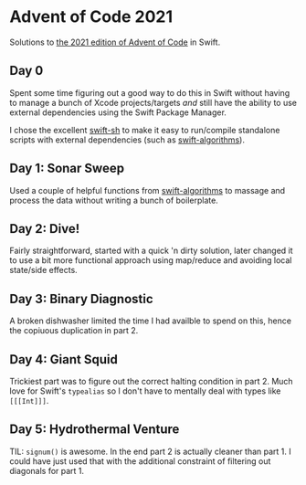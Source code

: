 # Advent of Code 2021

Solutions to [the 2021 edition of Advent of Code](https://adventofcode.com/2021) in Swift.

## Day 0

Spent some time figuring out a good way to do this in Swift without having to manage a bunch
of Xcode projects/targets _and_ still have the ability to use external dependencies using the
Swift Package Manager.

I chose the excellent [swift-sh](https://github.com/mxcl/swift-sh) to make it easy to run/compile
standalone scripts with external dependencies (such as [swift-algorithms](https://github.com/apple/swift-algorithms)).

## Day 1: Sonar Sweep

Used a couple of helpful functions from [swift-algorithms](https://github.com/apple/swift-algorithms)
to massage and process the data without writing a bunch of boilerplate.

## Day 2: Dive!

Fairly straightforward, started with a quick 'n dirty solution, later changed it to use a bit more functional approach
using map/reduce and avoiding local state/side effects.

## Day 3: Binary Diagnostic

A broken dishwasher limited the time I had availble to spend on this, hence the copiuous duplication in part 2.

## Day 4: Giant Squid

Trickiest part was to figure out the correct halting condition in part 2. Much love for Swift's `typealias` so I don't
have to mentally deal with types like `[[[Int]]]`.

## Day 5: Hydrothermal Venture

TIL: `signum()` is awesome. In the end part 2 is actually cleaner than part 1. I could have just used that with the
additional constraint of filtering out diagonals for part 1.
